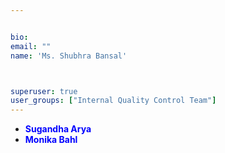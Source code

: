 ```yaml
---


bio: 
email: ""
name: 'Ms. Shubhra Bansal'



superuser: true
user_groups: ["Internal Quality Control Team"]
---
```


 *  <span style="color:blue"> **Sugandha Arya** </span> 
 *	<span style="color:blue"> **Monika Bahl** </span> 
